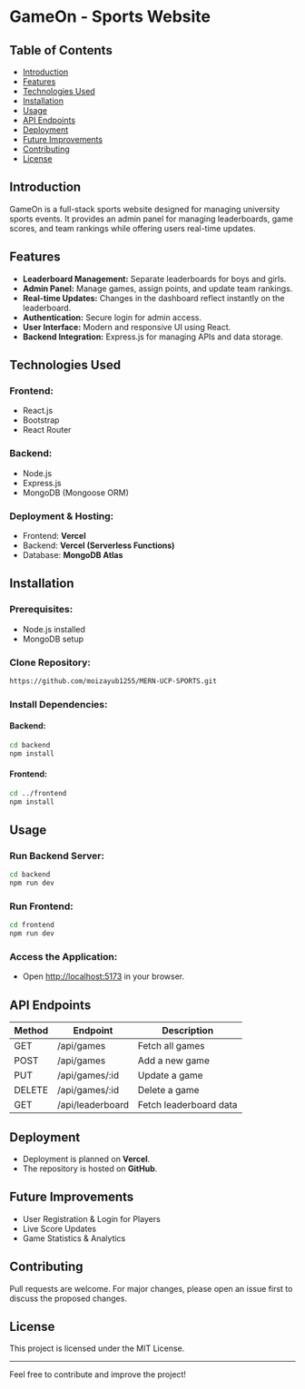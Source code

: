 # GameOn - Sports Website

## Table of Contents
- [Introduction](#introduction)
- [Features](#features)
- [Technologies Used](#technologies-used)
- [Installation](#installation)
- [Usage](#usage)
- [API Endpoints](#api-endpoints)
- [Deployment](#deployment)
- [Future Improvements](#future-improvements)
- [Contributing](#contributing)
- [License](#license)

## Introduction
GameOn is a full-stack sports website designed for managing university sports events. It provides an admin panel for managing leaderboards, game scores, and team rankings while offering users real-time updates.

## Features
- **Leaderboard Management:** Separate leaderboards for boys and girls.
- **Admin Panel:** Manage games, assign points, and update team rankings.
- **Real-time Updates:** Changes in the dashboard reflect instantly on the leaderboard.
- **Authentication:** Secure login for admin access.
- **User Interface:** Modern and responsive UI using React.
- **Backend Integration:** Express.js for managing APIs and data storage.

## Technologies Used
### Frontend:
- React.js
- Bootstrap
- React Router

### Backend:
- Node.js
- Express.js
- MongoDB (Mongoose ORM)

### Deployment & Hosting:
- Frontend: **Vercel**
- Backend: **Vercel (Serverless Functions)**  
- Database: **MongoDB Atlas**

## Installation
### Prerequisites:
- Node.js installed
- MongoDB setup

### Clone Repository:
```sh
https://github.com/moizayub1255/MERN-UCP-SPORTS.git
```

### Install Dependencies:
#### Backend:
```sh
cd backend
npm install
```
#### Frontend:
```sh
cd ../frontend
npm install
```

## Usage
### Run Backend Server:
```sh
cd backend
npm run dev
```

### Run Frontend:
```sh
cd frontend
npm run dev
```

### Access the Application:
- Open [http://localhost:5173](http://localhost:5173) in your browser.

## API Endpoints
| Method | Endpoint           | Description                  |
|--------|-------------------|------------------------------|
| GET    | /api/games        | Fetch all games             |
| POST   | /api/games        | Add a new game              |
| PUT    | /api/games/:id    | Update a game               |
| DELETE | /api/games/:id    | Delete a game               |
| GET    | /api/leaderboard  | Fetch leaderboard data      |

## Deployment
- Deployment is planned on **Vercel**.
- The repository is hosted on **GitHub**.


## Future Improvements
- User Registration & Login for Players
- Live Score Updates
- Game Statistics & Analytics

## Contributing
Pull requests are welcome. For major changes, please open an issue first to discuss the proposed changes.

## License
This project is licensed under the MIT License.

---
Feel free to contribute and improve the project!
